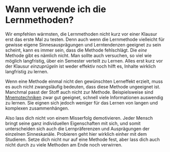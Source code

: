 <!-- ["Lernen","Lernmethoden"] -->

# Wann verwende ich die Lernmethoden?

Wir empfehlen wärmsten, die Lernmethoden nicht kurz vor einer Klausur erst das erste Mal zu testen. Denn auch wenn die Lernmethode vielleicht für gewisse eigene Sinnesausprägungen und Lerntendenzen geeignet zu sein scheint, kann es immer sein, dass die Methode fehlschlägt. Die _eine_ Methode gibt es nämlich nicht. Man sollte auch versuchen, so viel wie möglich langfristig, über ein Semester verteilt zu Lernen. Alles erst kurz vor der Klausur _einzuprügeln_ ist weder effektiv noch hilft es, Inhalte wirklich langfristig zu lernen.

Wenn eine Methode einmal nicht den gewünschten Lerneffekt erzielt, muss es auch nicht zwangsläufig bedeuten, dass diese Methode ungeeignet ist. Manchmal passt der Stoff auch nicht zur Methode. Beispielsweise sind [Mnemotechniken](App-Wiki-Articles/de/Lernmethoden/Mnemotechniken) zwar gut geeignet, schnell viele Informationen auswendig zu lernen. Sie eignen sich jedoch weniger für das Lernen von langen und komplexen zusammenhängen.

Also lass dich nicht von einem Misserfolg demotivieren. Jeder Mensch bringt seine ganz individuellen Eigenschaften mit sich, und somit unterscheiden sich auch die Lernpräferenzen und Ausprägungen der einzelnen Sinneskanäle. Probieren geht hier wirklich einher mit dem Studieren. Setze dich nicht nur auf eine Methode fest, aber lass dich auch nicht durch zu viele Methoden am Ende noch verwirren.